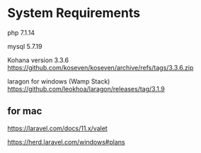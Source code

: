 # System Requirements

php 7.1.14

mysql 5.7.19

Kohana version  3.3.6 https://github.com/koseven/koseven/archive/refs/tags/3.3.6.zip


 laragon for windows (Wamp Stack) https://github.com/leokhoa/laragon/releases/tag/3.1.9


## for mac 

 https://laravel.com/docs/11.x/valet



 https://herd.laravel.com/windows#plans 
